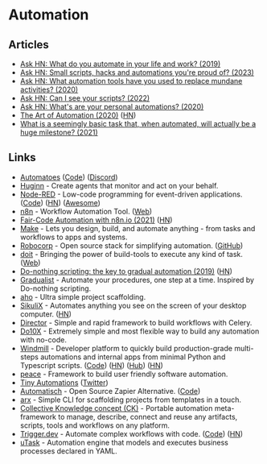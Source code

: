 # Automation

## Articles

- [Ask HN: What do you automate in your life and work? (2019)](https://news.ycombinator.com/item?id=21373931)
- [Ask HN: Small scripts, hacks and automations you're proud of? (2023)](https://news.ycombinator.com/item?id=35122780)
- [Ask HN: What automation tools have you used to replace mundane activities? (2020)](https://news.ycombinator.com/item?id=22345150)
- [Ask HN: Can I see your scripts? (2022)](https://news.ycombinator.com/item?id=32467957)
- [Ask HN: What's are your personal automations? (2020)](https://news.ycombinator.com/item?id=25381191)
- [The Art of Automation (2020)](https://blog.jessfraz.com/post/the-art-of-automation/) ([HN](https://news.ycombinator.com/item?id=24598281))
- [What is a seemingly basic task that, when automated, will actually be a huge milestone? (2021)](https://www.reddit.com/r/Automate/comments/nugo1q/what_is_a_seemingly_basic_task_that_when/)

## Links

- [Automatoes](https://automatoes.com/) ([Code](https://github.com/johnlindquist/automatoes.com)) ([Discord](https://discord.com/invite/swmH3HS))
- [Huginn](https://github.com/huginn/huginn) - Create agents that monitor and act on your behalf.
- [Node-RED](https://nodered.org/) - Low-code programming for event-driven applications. ([Code](https://github.com/node-red/node-red)) ([HN](https://news.ycombinator.com/item?id=28985268)) ([Awesome](https://github.com/naimo84/awesome-nodered))
- [n8n](https://github.com/n8n-io/n8n) - Workflow Automation Tool. ([Web](https://n8n.io/))
- [Fair-Code Automation with n8n.io (2021)](https://tech.davidfield.co.uk/opensourced-ifttt-with-n8n-io/) ([HN](https://news.ycombinator.com/item?id=25632892))
- [Make](https://www.make.com/en) - Lets you design, build, and automate anything - from tasks and workflows to apps and systems.
- [Robocorp](https://robocorp.com/) - Open source stack for simplifying automation. ([GitHub](https://github.com/robocorp))
- [doit](https://github.com/pydoit/doit) - Bringing the power of build-tools to execute any kind of task. ([Web](https://pydoit.org/))
- [Do-nothing scripting: the key to gradual automation (2019)](https://blog.danslimmon.com/2019/07/15/do-nothing-scripting-the-key-to-gradual-automation/) ([HN](https://news.ycombinator.com/item?id=29083367))
- [Gradualist](https://github.com/pocc/gradualist) - Automate your procedures, one step at a time. Inspired by Do-nothing scripting.
- [aho](https://github.com/egoist/aho) - Ultra simple project scaffolding.
- [SikuliX](https://github.com/RaiMan/SikuliX1) - Automates anything you see on the screen of your desktop computer. ([HN](https://news.ycombinator.com/item?id=30317313))
- [Director](https://github.com/ovh/celery-director) - Simple and rapid framework to build workflows with Celery.
- [Do10X](https://github.com/dotenx/dotenx) - Extremely simple and most flexible way to build any automation with no-code.
- [Windmill](https://docs.windmill.dev/) - Developer platform to quickly build production-grade multi-steps automations and internal apps from minimal Python and Typescript scripts. ([Code](https://github.com/windmill-labs/windmill)) ([HN](https://news.ycombinator.com/item?id=31272793)) ([Hub](https://hub.windmill.dev/)) ([HN](https://news.ycombinator.com/item?id=32400849))
- [peace](https://github.com/azriel91/peace) - Framework to build user friendly software automation.
- [Tiny Automations](https://tinyautomations.com/) ([Twitter](https://twitter.com/TinyAutomations))
- [Automatisch](https://automatisch.io/) - Open Source Zapier Alternative. ([Code](https://github.com/automatisch/automatisch))
- [arx](https://github.com/norskeld/arx) - Simple CLI for scaffolding projects from templates in a touch.
- [Collective Knowledge concept (CK)](https://github.com/mlcommons/ck) - Portable automation meta-framework to manage, describe, connect and reuse any artifacts, scripts, tools and workflows on any platform.
- [Trigger.dev](https://trigger.dev/) - Automate complex workflows with code. ([Code](https://github.com/triggerdotdev/trigger.dev)) ([HN](https://news.ycombinator.com/item?id=34610686))
- [uTask](https://github.com/ovh/utask) - Automation engine that models and executes business processes declared in YAML.
